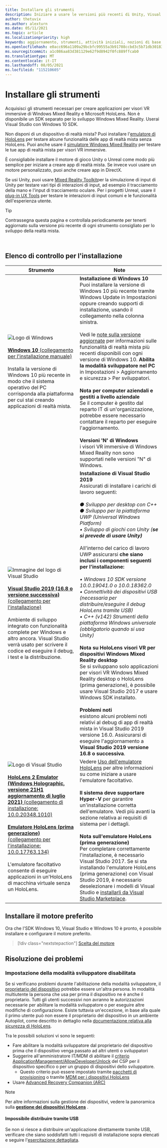 ```yaml
---
title: Installare gli strumenti
description: Iniziare a usare le versioni più recenti di Unity, Visual Studio e degli strumenti consigliati per lo sviluppo per HoloLens e VR.
author: thetuvix
ms.author: alexturn
ms.date: 05/11/2021
ms.topic: article
ms.localizationpriority: high
keywords: aggiornamento, strumenti, attività iniziali, nozioni di base, unity, visual studio, toolkit, visore VR realtà mista, visore VR di windows mixed reality, visore per realtà virtuale, installazione, Windows, HoloLens, emulatore, unreal, openxr
ms.openlocfilehash: e0acc696a1109a29bcbfc99555a3b91708ccbd3c5b71db30183a085a19cd6c28
ms.sourcegitcommit: a1c086aa83d381129e62f9d8942f0fc889ffcab0
ms.translationtype: MT
ms.contentlocale: it-IT
ms.lasthandoff: 08/05/2021
ms.locfileid: "115210605"
---
```

# <a name="install-the-tools"></a>Installare gli strumenti

Acquisisci gli strumenti necessari per creare applicazioni per visori VR immersive di Windows Mixed Reality e Microsoft HoloLens. Non è disponibile un SDK separato per lo sviluppo Windows Mixed Reality. Userai Visual Studio con Windows 10 SDK.

Non disponi di un dispositivo di realtà mista? Puoi installare l'[emulatore di HoloLens](platform-capabilities-and-apis/using-the-hololens-emulator.md) per testare alcune funzionalità delle app di realtà mista senza HoloLens. Puoi anche usare il [simulatore Windows Mixed Reality](platform-capabilities-and-apis/using-the-windows-mixed-reality-simulator.md) per testare le tue app di realtà mista per visori VR immersive.

È consigliabile installare il motore di gioco Unity o Unreal come modo più semplice per iniziare a creare app di realtà mista. Se invece vuoi usare un motore personalizzato, puoi anche creare app in DirectX.

Se usi Unity, puoi usare [Mixed Reality Toolkit](https://github.com/Microsoft/MixedRealityToolkit-Unity)per la simulazione di input di Unity per testare vari tipi di interazioni di input, ad esempio il tracciamento della mano e l'input di tracciamento oculare. Per i progetti Unreal, usare il [plug-in UX Tools](https://github.com/microsoft/MixedReality-UXTools-Unreal) per testare le interazioni di input comuni e le funzionalità dell'esperienza utente.

>[!TIP]
>Contrassegna questa pagina e controllala periodicamente per tenerti aggiornato sulla versione più recente di ogni strumento consigliato per lo sviluppo della realtà mista.

<br>

## <a name="installation-checklist"></a>Elenco di controllo per l'installazione

| Strumento | Note |
|---------|---------|
| ![Logo di Windows](images/Windows10_logo.png)<br><br><a href="https://www.microsoft.com/software-download/windows10" target="_blank">**Windows 10** (collegamento per l'installazione manuale)</a><br><br>Installa la versione di Windows 10 più recente in modo che il sistema operativo del PC corrisponda alla piattaforma per cui stai creando applicazioni di realtà mista.  | **Installazione di Windows 10** <br> Puoi installare la versione di Windows 10 più recente tramite Windows Update in Impostazioni oppure creando supporti di installazione, usando il collegamento nella colonna sinistra. <br><br>Vedi le [note sulla versione aggiornate](/windows/mixed-reality/enthusiast-guide/release-notes-october-2018.md) per informazioni sulle funzionalità di realtà mista più recenti disponibili con ogni versione di Windows 10. **Abilita la modalità sviluppatore nel PC** in Impostazioni > Aggiornamento e sicurezza > Per sviluppatori. <br><br> **Nota per computer aziendali e gestiti a livello aziendale**<br>Se il computer è gestito dal reparto IT di un'organizzazione, potrebbe essere necessario contattare il reparto per eseguire l'aggiornamento. <br><br> **Versioni 'N' di Windows**<br> i visori VR immersive di Windows Mixed Reality non sono supportati nelle versioni "N" di Windows. |
| ![Immagine del logo di Visual Studio](images/visualstudio_logo.png)<br><br><a href="https://visualstudio.microsoft.com/downloads/" target="_blank">**Visual Studio 2019 (16.8 o versione successiva)** (collegamento per l'installazione)</a> <br><br>Ambiente di sviluppo integrato con funzionalità complete per Windows e altro ancora. Visual Studio verrà usato per scrivere il codice ed eseguire il debug, i test e la distribuzione. | **Installazione di Visual Studio 2019** <br> Assicurati di installare i carichi di lavoro seguenti: <br><br>*● Sviluppo per desktop con C++*<br>*● Sviluppo per la piattaforma UWP (Universal Windows Platform)*<br>*• Sviluppo di giochi con Unity (**se si prevede di usare Unity)***<br><br>All'interno del carico di lavoro UWP assicurarsi **che siano inclusi i componenti seguenti per l'installazione:**<br><br>*• Windows 10 SDK versione 10.0.19041.0 o 10.0.18362.0*<br>*• Connettività dei dispositivi USB (necessaria per distribuire/eseguire il debug HoloLens tramite USB)*<br>*• C++ (v142) Strumenti della piattaforma Windows universale (obbligatorio quando si usa Unity)*<br><br>**Nota su HoloLens visori VR per dispositivi Windows Mixed Reality desktop**<br>Se si sviluppano solo applicazioni per visori VR Windows Mixed Reality desktop o HoloLens (prima generazione), è possibile usare Visual Studio 2017 e usare Windows SDK installato.<br><br>**Problemi noti**<br>esistono alcuni problemi noti relativi al debug di app di realtà mista in Visual Studio 2019 versione 16.0.  Assicurarsi di eseguire l'aggiornamento a **Visual Studio 2019 versione 16.8 o successiva**. |
| ![Logo di Visual Studio](images/HoloLensIcon.jpg)<br><br><a href="https://go.microsoft.com/fwlink/?linkid=2167725" target="_blank">**HoloLens 2 Emulator (Windows Holographic, versione 21H1 aggiornamento di luglio 2021)** (collegamento di installazione: 10.0.20348.1010)</a><br> <br><a href="https://go.microsoft.com/fwlink/?linkid=2065980" target="_blank">**Emulatore HoloLens (prima generazione)** (collegamento per l'installazione: 10.0.17763.134)</a> <br><br>L'emulatore facoltativo consente di eseguire applicazioni in un'HoloLens di macchina virtuale senza un HoloLens.<br> <br> | Vedere [Uso dell'emulatore HoloLens](../develop/platform-capabilities-and-apis/using-the-hololens-emulator.md) per altre informazioni su come iniziare a usare l'emulatore facoltativo.<br> <br> **Il sistema deve supportare Hyper-V** per garantire un'installazione corretta dell'emulatore. Vedi più avanti la sezione relativa ai requisiti di sistema per i dettagli. <br> <br> **Nota sull'emulatore HoloLens (prima generazione)** <br>  Per completare correttamente l'installazione, è necessario Visual Studio 2017. Se si sta installando l'emulatore HoloLens (prima generazione) con Visual Studio 2019, è necessario deselezionare i modelli di Visual Studio e [installarli da Visual Studio Marketplace](https://marketplace.visualstudio.com/items?itemName=WindowsMixedRealityteam.WindowsMixedRealityAppTemplatesVSIX). |

## <a name="install-your-engine-of-choice"></a>Installare il motore preferito

Ora che l'SDK Windows 10, Visual Studio e Windows 10 è pronto, è possibile installare e configurare il motore preferito.

> [!div class="nextstepaction"]
> [Scelta del motore](choosing-an-engine.md)

## <a name="troubleshooting"></a>Risoluzione dei problemi

### <a name="setting-developer-mode-is-grayed-out"></a>Impostazione della modalità sviluppatore disabilitata

Se si verificano problemi durante l'abilitazione della modalità sviluppatore, il [proprietario del dispositivo](/hololens/security-adminless-os) potrebbe essere un'altra persona. In modalità multiutente la persona che usa per prima il dispositivo ne è anche il proprietario. Tutti gli utenti successivi non avranno le autorizzazioni necessarie per abilitare la modalità sviluppatore o per eseguire altre modifiche di configurazione. Esiste tuttavia un'eccezione, in base alla quale il primo utente può non essere il proprietario del dispositivo in un ambiente Autopilot, come descritto in dettaglio nella [documentazione relativa alla sicurezza di HoloLens](/hololens/security-adminless-os#device-owner).

Tra le possibili soluzioni vi sono le seguenti:

* Fare abilitare la modalità sviluppatore dal proprietario del dispositivo prima che il dispositivo venga passato ad altri utenti o sviluppatori
* Suggerire all'amministratore IT/MDM di abilitare il [criterio ApplicationManagement/AllowDeveloperUnlock](/windows/client-management/mdm/policy-csp-applicationmanagement#applicationmanagement-allowdeveloperunlock) del CSP per il dispositivo specifico o per un gruppo di dispositivi dello sviluppatore.
    * Questo criterio può essere impostato tramite [pacchetti di provisioning](/hololens/hololens-provisioning) o tramite [MDM per i dispositivi HoloLens](/hololens/hololens-mdm-configure)
* Usare [Advanced Recovery Companion (ARC)](/hololens/hololens-recovery)

> [!NOTE]
> Per altre informazioni sulla gestione dei dispositivi, vedere la panoramica sulla **[gestione dei dispositivi HoloLens](/hololens/hololens-csp-policy-overview)** .

#### <a name="i-cant-deploy-over-usb"></a>Impossibile distribuire tramite USB

Se non si riesce a distribuire un'applicazione direttamente tramite USB, verificare che siano soddisfatti tutti i requisiti di installazione sopra elencati e seguire l'[esercitazione dettagliata](unity/tutorials/mr-learning-base-02.md#building-your-application-to-your-hololens-2).

